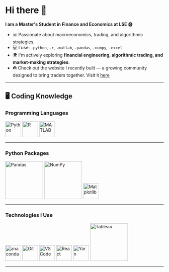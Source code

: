 # Hi there 👋

**I am a Master's Student in Finance and Economics at LSE 🌞**

- 📊 Passionate about macroeconomics, trading, and algorithmic strategies.
- 💻 I use: `.python`, `.r`, `.matlab`, `.pandas`, `.numpy`, `.excel`
- 🌍 I'm actively exploring **financial engineering, algorithmic trading, and market-making strategies**.
- ☘️ Check out the website I recently built — a growing community designed to bring traders together. Visit it [here](https://trendytoros.com)
---

## 🖥️ Coding Knowledge

### Programming Languages
<div>
  <img src="https://cdn.jsdelivr.net/gh/devicons/devicon/icons/python/python-original.svg" width="50" alt="Python" />
  <img src="https://cdn.jsdelivr.net/gh/devicons/devicon/icons/r/r-original.svg" width="50" alt="R" />
  <img src="https://cdn.jsdelivr.net/gh/devicons/devicon/icons/matlab/matlab-original.svg" width="50" alt="MATLAB" />
</div>

---

### Python Packages
<div>
  <img src="https://upload.wikimedia.org/wikipedia/commons/e/ed/Pandas_logo.svg" width="120" alt="Pandas" />
  <img src="https://upload.wikimedia.org/wikipedia/commons/3/31/NumPy_logo_2020.svg" width="120" alt="NumPy" />
  <img src="https://upload.wikimedia.org/wikipedia/commons/8/84/Matplotlib_icon.svg" width="50" alt="Matplotlib" />
</div>

---

### Technologies I Use
<div>
  <img src="https://cdn.jsdelivr.net/gh/devicons/devicon/icons/anaconda/anaconda-original.svg" width="50" alt="anaconda"/>
  <img src="https://cdn.jsdelivr.net/gh/devicons/devicon/icons/git/git-original.svg" width="50" alt="Git" />
   <img src="https://cdn.jsdelivr.net/gh/devicons/devicon/icons/vscode/vscode-original.svg" width="50" alt="VS Code" />
  <img src="https://cdn.jsdelivr.net/gh/devicons/devicon/icons/react/react-original.svg" width="50" alt="React" />
  <img src="https://cdn.jsdelivr.net/gh/devicons/devicon/icons/yarn/yarn-original.svg" width="50" alt="Yarn" />
  <img src="https://upload.wikimedia.org/wikipedia/commons/4/4b/Tableau_Logo.png" width="120" alt="Tableau" />
</div>

---
